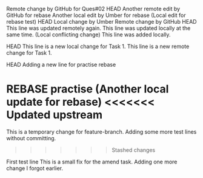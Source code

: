 Remote change by GitHub for Ques#02
HEAD
Another remote edit by GitHub for rebase
Another local edit by Umber for rebase
(Local edit for rebase test)
HEAD
Local change by Umber
Remote change by GitHub
HEAD
This line was updated remotely again.
This line was updated locally at the same time.
(Local conflicting change)
This line was added locally.

HEAD
This line is a new local change for Task 1.
This line is a new remote change for Task 1.

HEAD
Adding a new line for practise rebase

REBASE practise
(Another local update for rebase)
<<<<<<< Updated upstream
=======

This is a temporary change for feature-branch.
Adding some more test lines without committing.
>>>>>>> Stashed changes

First test line
This is a small fix for the amend task.
Adding one more change I forgot earlier.
